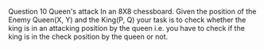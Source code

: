 Question 10
Queen's attack
In an 8X8 chessboard. Given the position of the Enemy Queen(X, Y) and the King(P, Q) your task is to check whether the king is in an attacking position by the queen i.e. you have to check if the king is in the check position by the queen or not.
